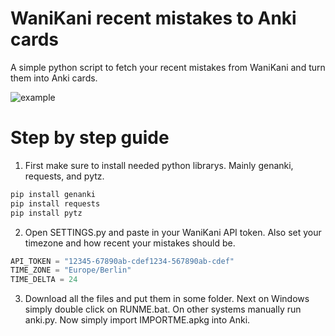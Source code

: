 # WaniKani recent mistakes to Anki cards
A simple python script to fetch your recent mistakes from WaniKani and turn them into Anki cards.

![example](https://github.com/user-attachments/assets/9b0331c6-39e0-412f-ab51-319e0b399d6e)

# Step by step guide
1. First make sure to install needed python librarys. Mainly genanki, requests, and pytz.

  ```bash
  pip install genanki
  pip install requests
  pip install pytz
  ``` 

2. Open SETTINGS.py and paste in your WaniKani API token. Also set your timezone and how recent your mistakes should be.

  ```python
  API_TOKEN = "12345-67890ab-cdef1234-567890ab-cdef"
  TIME_ZONE = "Europe/Berlin"
  TIME_DELTA = 24
  ``` 

3. Download all the files and put them in some folder. Next on Windows simply double click on RUNME.bat. On other systems manually run anki.py. Now simply import IMPORTME.apkg into Anki.
